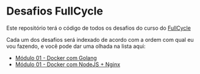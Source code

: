 # Desafios FullCycle

Este repositório terá o código de todos os desafios do curso do [FullCycle](https://fullcycle.com.br)

Cada um dos desafios será indexado de acordo com a ordem com qual eu vou fazendo, e você pode dar uma olhada na lista aqui:

- [Módulo 01 - Docker com Golang](./01/desafio-golang)
- [Módulo 01 - Docker com NodeJS + Nginx](./01/desafio-node-js-nginx)